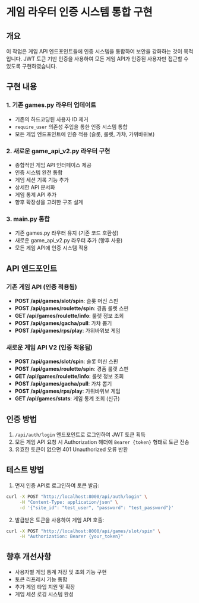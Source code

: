 # 게임 라우터 인증 시스템 통합 구현

## 개요

이 작업은 게임 API 엔드포인트들에 인증 시스템을 통합하여 보안을 강화하는 것이 목적입니다. JWT 토큰 기반 인증을 사용하여 모든 게임 API가 인증된 사용자만 접근할 수 있도록 구현하였습니다.

## 구현 내용

### 1. 기존 games.py 라우터 업데이트

- 기존의 하드코딩된 사용자 ID 제거
- `require_user` 의존성 주입을 통한 인증 시스템 통합
- 모든 게임 엔드포인트에 인증 적용 (슬롯, 룰렛, 가챠, 가위바위보)

### 2. 새로운 game_api_v2.py 라우터 구현

- 종합적인 게임 API 인터페이스 제공
- 인증 시스템 완전 통합
- 게임 세션 기록 기능 추가
- 상세한 API 문서화 
- 게임 통계 API 추가
- 향후 확장성을 고려한 구조 설계

### 3. main.py 통합

- 기존 games.py 라우터 유지 (기존 코드 호환성)
- 새로운 game_api_v2.py 라우터 추가 (향후 사용)
- 모든 게임 API에 인증 시스템 적용

## API 엔드포인트

### 기존 게임 API (인증 적용됨)

- **POST /api/games/slot/spin**: 슬롯 머신 스핀
- **POST /api/games/roulette/spin**: 경품 룰렛 스핀
- **GET /api/games/roulette/info**: 룰렛 정보 조회
- **POST /api/games/gacha/pull**: 가챠 뽑기
- **POST /api/games/rps/play**: 가위바위보 게임

### 새로운 게임 API V2 (인증 적용됨)

- **POST /api/games/slot/spin**: 슬롯 머신 스핀
- **POST /api/games/roulette/spin**: 경품 룰렛 스핀
- **GET /api/games/roulette/info**: 룰렛 정보 조회
- **POST /api/games/gacha/pull**: 가챠 뽑기
- **POST /api/games/rps/play**: 가위바위보 게임
- **GET /api/games/stats**: 게임 통계 조회 (신규)

## 인증 방법

1. `/api/auth/login` 엔드포인트로 로그인하여 JWT 토큰 획득
2. 모든 게임 API 요청 시 Authorization 헤더에 `Bearer {token}` 형태로 토큰 전송
3. 유효한 토큰이 없으면 401 Unauthorized 오류 반환

## 테스트 방법

1. 먼저 인증 API로 로그인하여 토큰 발급:

```bash
curl -X POST "http://localhost:8000/api/auth/login" \
     -H "Content-Type: application/json" \
     -d '{"site_id": "test_user", "password": "test_password"}'
```

2. 발급받은 토큰을 사용하여 게임 API 호출:

```bash
curl -X POST "http://localhost:8000/api/games/slot/spin" \
     -H "Authorization: Bearer {your_token}"
```

## 향후 개선사항

- 사용자별 게임 통계 저장 및 조회 기능 구현
- 토큰 리프레시 기능 통합
- 추가 게임 타입 지원 및 확장
- 게임 세션 로깅 시스템 완성

